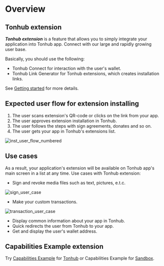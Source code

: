 # Overview

## Tonhub extension
***Tonhub extension*** is a feature that allows you to simply integrate your application into Tonhub app. Connect with our large and rapidly growing user base.

Basically, you should use the following:

* Tonhub Connect for interaction with the user's wallet. 
* Tonhub Link Generator for Tonhub extensions, which creates installation links.

See [Getting started](https://github.com/Reveloper/TwhExt/blob/main/Doc%20short/Getting%20started.md) for more details.


## Expected user flow for extension installing 

1. The user scans extension's QR-code or clicks on the link from your app.
2. The user approves extension installation in Tonhub.
3. The user follows the steps with sign agreements, donates and so on.
4. The user gets your app in Tonhub's extensions list.

![inst_user_flow_numbered](https://user-images.githubusercontent.com/39581753/179036305-cde12e06-f3cb-4cf0-a274-6c4554a7ad8b.png)


## Use cases

As a result, your application's extension will be available on Tonhub app's main screen in a list at any time. 
Use cases with Tonhub extension:


- Sign and revoke media files such as text, pictures, e.t.c.

![sign_user_case](https://user-images.githubusercontent.com/39581753/179052450-ff36666d-d610-47b1-94e4-57cfe314d4ae.png)



-  Make your custom transactions.

![transaction_user_case](https://user-images.githubusercontent.com/39581753/179052390-2c801211-9656-4ff2-b0c9-32b9bf51a405.png)



- Display common information about your app in Tonhub.
- Quick redirects the user from Tonhub to your app.
- Get and display the user's wallet address.

## Capabilities Example extension

Try [Capabilities Example](https://tonhub.com/app/te6cckEBAgEAMAABAUABAFRodHRwczovL2FwcHMudG9uaHViLmNvbS9hcHBzL2V4YW1wbGVzL2Z1bGySeowu) for [Tonhub](https://developers.tonhub.com/docs/beta-apps) or Capabilities Example for [Sandbox](https://developers.tonhub.com/docs/beta-apps).
